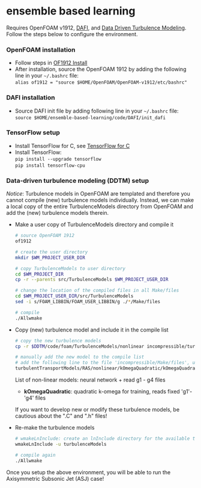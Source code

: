 # ensemble based learning

Requires OpenFOAM v1912, [DAFI](https://github.com/xiaoh/DAFI), and [Data Driven Turbulence Modeling](https://github.com/cmichelenstrofer/Data-Driven-Turbulence-Modeling). Follow the steps below to configure the environment.

### OpenFOAM installation
- Follow steps in [OF1912 Install](https://www.cemf.ir/how-to-install-openfoam-v1912-from-source-pack/)
- After installation, source the OpenFOAM 1912 by adding the following line in your `~/.bashrc` file:
  <br>`alias of1912 = "source $HOME/OpenFOAM/OpenFOAM-v1912/etc/bashrc"`

### DAFI installation
- Source DAFI init file by adding following line in your `~/.bashrc` file:
  <br>`source $HOME/ensemble-based-learning/code/DAFI/init_dafi`

### TensorFlow setup
- Install TensorFlow for C, see [TensorFlow for C](https://tensorflow.google.cn/install/lang_c#linux)
- Install TensorFlow:
  <br> `pip install --upgrade tensorflow`
  <br> `pip install tensorflow-cpu`

### Data-driven turbulence modeling (DDTM) setup
*Notice*: Turbulence models in OpenFOAM are templated and therefore you cannot compile (new) turbulence models individually. Instead,
we can make a local copy of the entire TurbulenceModels directory from OpenFOAM and add the (new) turbulence models therein.
- Make a user copy of TurbulenceModels directory and compile it
  ```bash
  # source OpenFOAM 1912
  of1912
  
  # create the user directory
  mkdir $WM_PROJECT_USER_DIR
  
  # copy TurbulenceModels to user directory
  cd $WM_PROJECT_DIR
  cp -r --parents src/TurbulenceModels $WM_PROJECT_USER_DIR
  
  # change the location of the compiled files in all Make/files
  cd $WM_PROJECT_USER_DIR/src/TurbulenceModels
  sed -i s/FOAM_LIBBIN/FOAM_USER_LIBBIN/g ./*/Make/files
  
  # compile 
  ./Allwmake
  ```
- Copy (new) turbulence model and include it in the compile list
  ```bash
  # copy the new turbulence models
  cp -r $DDTM/code/foam/TurbulenceModels/nonlinear incompressible/turbulentTransportModels/RAS
  
  # manually add the new model to the compile list
  # add the following line to the file 'incompressible/Make/files', using kOmegaQuadratic for ASJ case for example:
  turbulentTransportModels/RAS/nonlinear/kOmegaQuadratic/kOmegaQuadratic.C
  ```
  List of non-linear models: neural network + read g1 - g4 files
  - **kOmegaQuadratic**: quadratic k-omega for training, reads fixed 'g1'-'g4' files
  
  If you want to develop new or modify these turbulence models, be cautious about the ".C" and ".h" files!

- Re-make the turbulence models
  ```bash
  # wmakeLnInclude: create an lnInclude directory for the available turbulence models
  wmakeLnInclude -u turbulenceModels

  # compile again
  ./Allwmake
  ```
Once you setup the above environment, you will be able to run the Axisymmetric Subsonic Jet (ASJ) case!
  
